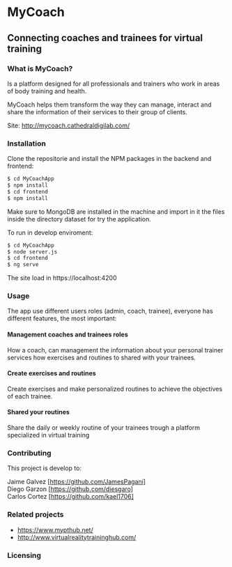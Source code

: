 # MyCoach
## Connecting coaches and trainees for virtual training

### What is MyCoach?
Is a platform designed for all professionals and trainers who work in areas of body training and health.

MyCoach helps them transform the way they can manage, interact and share the information of their services to their group of clients.

Site: http://mycoach.cathedraldigilab.com/

### Installation
Clone the repositorie and install the NPM packages in the backend and frontend:

```sh
$ cd MyCoachApp
$ npm install
$ cd frontend
$ npm install
```

Make sure to MongoDB are installed in the machine and import in it the files inside the directory dataset for try the application.

To run in develop enviroment:
 ```sh
$ cd MyCoachApp
$ node server.js
$ cd frontend
$ ng serve
```

The site load in https://localhost:4200

### Usage

The app use different users roles (admin, coach, trainee), everyone has different features, the most important:

#### Management coaches and trainees roles
How a coach, can management the information about your personal trainer services how exercises and routines to shared with your trainees.

#### Create exercises and routines
Create exercises and make personalized routines to achieve the objectives of each trainee.

#### Shared your routines
Share the daily or weekly routine of your trainees trough a platform specialized in virtual training

### Contributing

This project is develop to:

Jaime Galvez [https://github.com/JamesPagani]   
Diego Garzon [https://github.com/diesgaro]  
Carlos Cortez [https://github.com/kael1706]

### Related projects

* https://www.mypthub.net/
* http://www.virtualrealitytraininghub.com/

### Licensing
